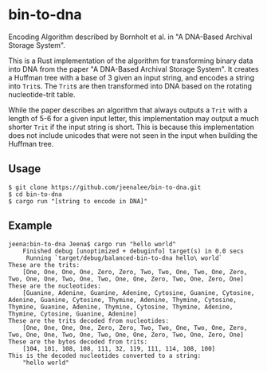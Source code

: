 # bin-to-dna
Encoding Algorithm described by Bornholt et al. in "A DNA-Based Archival Storage System".

This is a Rust implementation of the algorithm for transforming binary data into DNA from the paper "A DNA-Based Archival Storage System". It creates a Huffman tree with a base of 3 given an input string, and encodes a string into `Trit`s. The `Trit`s are then transformed into DNA based on the rotating nucleotide-trit table.

While the paper describes an algorithm that always outputs a `Trit` with a length of 5-6 for a given input letter, this implementation may output a much shorter `Trit` if the input string is short. This is because this implementation does not include unicodes that were not seen in the input when building the Huffman tree.

## Usage
```
$ git clone https://github.com/jeenalee/bin-to-dna.git
$ cd bin-to-dna
$ cargo run "[string to encode in DNA]"
```

## Example
```
jeena:bin-to-dna Jeena$ cargo run "hello world"
    Finished debug [unoptimized + debuginfo] target(s) in 0.0 secs
     Running `target/debug/balanced-bin-to-dna hello\ world`
These are the trits:
	[One, One, One, One, Zero, Zero, Two, Two, One, Two, One, Zero, Two, One, One, Two, One, Two, One, One, Zero, Two, One, Zero, One]
These are the nucleotides:
	[Guanine, Adenine, Guanine, Adenine, Cytosine, Guanine, Cytosine, Adenine, Guanine, Cytosine, Thymine, Adenine, Thymine, Cytosine, Thymine, Guanine, Adenine, Thymine, Cytosine, Thymine, Adenine, Thymine, Cytosine, Guanine, Adenine]
These are the trits decoded from nucleotides:
	[One, One, One, One, Zero, Zero, Two, Two, One, Two, One, Zero, Two, One, One, Two, One, Two, One, One, Zero, Two, One, Zero, One]
These are the bytes decoded from trits:
	[104, 101, 108, 108, 111, 32, 119, 111, 114, 108, 100]
This is the decoded nucleotides converted to a string:
	"hello world"
```
